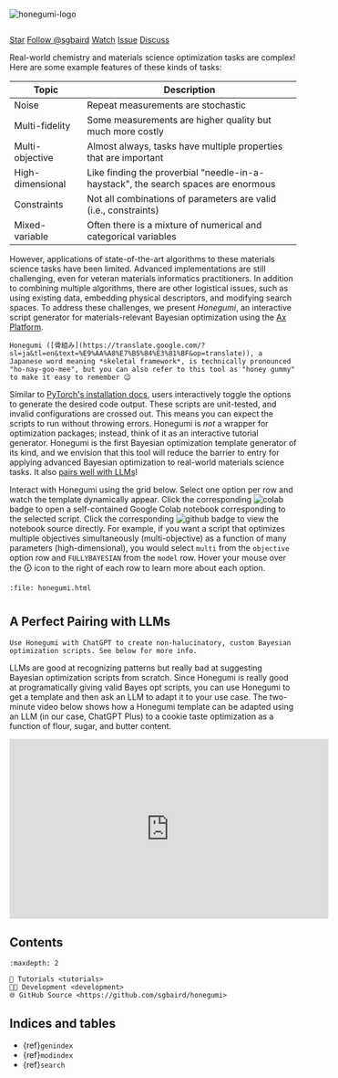 ![honegumi-logo](https://github.com/sgbaird/honegumi/raw/main/reports/figures/honegumi-logo.png)

```{note} 🚧 While fully functional, this tool is actively being developed. We are [looking for contributors](https://honegumi.readthedocs.io/en/latest/contributing.html), so please let us know if you're interested! See [the high-level roadmap of Honegumi's development](https://github.com/sgbaird/honegumi/discussions/2). If you like this tool, please consider [starring it on GitHub](https://github.com/sgbaird/honegumi).
```

<a class="github-button" href="https://github.com/sgbaird/honegumi"
data-icon="octicon-star" data-size="large" data-show-count="true" aria-label="Star
sgbaird/honegumi on GitHub">Star</a>
<a class="github-button"
href="https://github.com/sgbaird" data-size="large" data-show-count="true"
aria-label="Follow @sgbaird on GitHub">Follow @sgbaird</a>
<a class="github-button" href="https://github.com/sgbaird/honegumi/subscription" data-icon="octicon-eye" data-size="large" data-show-count="true" aria-label="Watch sgbaird/honegumi on GitHub">Watch</a>
<a class="github-button" href="https://github.com/sgbaird/honegumi/issues"
data-icon="octicon-issue-opened" data-size="large" data-show-count="true"
aria-label="Issue sgbaird/honegumi on GitHub">Issue</a>
<a class="github-button" href="https://github.com/sgbaird/honegumi/discussions" data-icon="octicon-comment-discussion" data-size="large" aria-label="Discuss sgbaird/honegumi on GitHub">Discuss</a>
<br>

<!-- data-color-scheme="no-preference: light; light: light; dark: dark;"  -->

Real-world chemistry and materials science optimization tasks are complex! Here are some example features of these kinds of tasks:

| Topic           | Description |
| --------------- | ----------- |
| Noise           | Repeat measurements are stochastic |
| Multi-fidelity  | Some measurements are higher quality but much more costly |
| Multi-objective | Almost always, tasks have multiple properties that are important |
| High-dimensional| Like finding the proverbial "needle-in-a-haystack", the search spaces are enormous |
| Constraints     | Not all combinations of parameters are valid (i.e., constraints) |
| Mixed-variable  | Often there is a mixture of numerical and categorical variables |

<!-- Maybe alloy discovery slide as a figure? -->

However, applications of state-of-the-art algorithms to these materials science tasks have been limited. Advanced implementations are still challenging, even for veteran materials informatics practitioners. In addition to combining multiple algorithms, there are other logistical issues, such as using existing data, embedding physical descriptors, and modifying search spaces. To address these challenges, we present *Honegumi*, an interactive script generator for materials-relevant Bayesian optimization using the [Ax Platform](https://ax.dev/).

```{tip}
Honegumi ([骨組み](https://translate.google.com/?sl=ja&tl=en&text=%E9%AA%A8%E7%B5%84%E3%81%BF&op=translate)), a Japanese word meaning *skeletal framework*, is technically pronounced "ho-nay-goo-mee", but you can also refer to this tool as "honey gummy" to make it easy to remember 😉
```

<!-- *Honegumi* is an interactive script generator for materials-relevant Bayesian optimization using the [Ax Platform](https://ax.dev/).  -->

Similar to [PyTorch's installation docs](https://pytorch.org/get-started/locally/), users interactively toggle the options to generate the desired code output. These scripts are unit-tested, and invalid configurations are crossed out. This means you can expect the scripts to run without throwing errors. Honegumi is *not* a wrapper for optimization packages; instead, think of it as an interactive tutorial generator. Honegumi is the first Bayesian optimization template generator of its kind, and we envision that this tool will reduce the barrier to entry for applying advanced Bayesian optimization to real-world materials science tasks. It also [pairs well with LLMs](#a-perfect-pairing-with-llms)!

<!-- Meta's [Adaptive Experimentation (Ax) platform](https://ax.dev/) is one of the few optimization platforms capable of handling these challenges without oversimplification. While Ax and its backbone, [BoTorch](https://botorch.org/), have gained traction in chemistry and materials science,  -->

<!-- Honegumi ([骨組み](https://translate.google.com/?sl=ja&tl=en&text=%E9%AA%A8%E7%B5%84%E3%81%BF&op=translate)), which means _skeletal framework_ in Japanese, is a package for interactively creating API tutorials with a focus on optimization packages such as Meta's Ax Platform.  -->

<!-- https://myst-parser.readthedocs.io/en/latest/syntax/images_and_figures.html -->

Interact with Honegumi using the grid below. Select one option per row and watch the template dynamically appear. Click the corresponding ![colab](https://colab.research.google.com/assets/colab-badge.svg) badge to open a self-contained Google Colab notebook corresponding to the selected script. Click the corresponding ![github](https://img.shields.io/badge/Open%20in%20GitHub-blue?logo=github&labelColor=grey) badge to view the notebook source directly. For example, if you want a script that optimizes multiple objectives simultaneously (multi-objective) as a function of many parameters (high-dimensional), you would select `multi` from the `objective` option row and `FULLYBAYESIAN` from the `model` row. Hover your mouse over the 🛈 icon to the right of each row to learn more about each option.

```{raw} html
:file: honegumi.html
```

#

## A Perfect Pairing with LLMs

```{tip}
Use Honegumi with ChatGPT to create non-halucinatory, custom Bayesian optimization scripts. See below for more info.
```

LLMs are good at recognizing patterns but really bad at suggesting Bayesian optimization scripts from scratch. Since Honegumi is really good at programatically giving valid Bayes opt scripts, you can use Honegumi to get a template and then ask an LLM to adapt it to your use case. The two-minute video below shows how a Honegumi template can be adapted using an LLM (in our case, ChatGPT Plus) to a cookie taste optimization as a function of flour, sugar, and butter content.

<iframe width="560" height="315" src="https://www.youtube.com/embed/rnI2BvGgP9o?si=HGODRbP19MlkC662" title="YouTube video player" frameborder="0" allow="accelerometer; clipboard-write; encrypted-media; gyroscope; picture-in-picture; web-share" allowfullscreen></iframe>

## Contents

```{toctree}
:maxdepth: 2

🔰 Tutorials <tutorials>
🧑‍💻 Development <development>
🌐 GitHub Source <https://github.com/sgbaird/honegumi>
```

<!-- Overview <readme> -->

## Indices and tables

* {ref}`genindex`
* {ref}`modindex`
* {ref}`search`

[Sphinx]: http://www.sphinx-doc.org/
[Markdown]: https://daringfireball.net/projects/markdown/
[reStructuredText]: http://www.sphinx-doc.org/en/master/usage/restructuredtext/basics.html
[MyST]: https://myst-parser.readthedocs.io/en/latest/

<script async defer src="https://buttons.github.io/buttons.js"></script>
